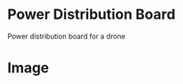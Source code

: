 Power Distribution Board
========================

Power distribution board for a drone


Image
===

